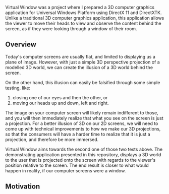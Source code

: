 Virtual Window was a project where I prepared a 3D computer graphics application for Universal Windows Platform
using DirectX 11 and DirectXTK. Unlike a traditional 3D computer graphics application, this application allows
the viewer to move their heads to view and observe the content behind the screen, as if they were looking through a
window of their room.

## Overview

Today's computer screens are usually flat, and limited to displaying us a plane of image.
However, with just a simple 3D perspective projection of a modelled 3D world,
we can create the illusion of a 3D world behind the screen.

On the other hand, this illusion can easily be falsified through some simple testing, like:

1) closing one of our eyes and then the other, or
2) moving our heads up and down, left and right.

The image on your computer screen will likely remain indifferent to those, and you will then immediately realize
that what you see on the screen is just a projection. For a better illusion of 3D on our 2D screens,
we will need to come up with technical improvements to how we make our 3D projections, so that the consumers
will have a harder time to realize that it is just a projection, and therefore be more immersed.

Virtual Window aims towards the second one of those two tests above. The demonstrating application
presented in this repository, displays a 3D world to the user that is projected onto the screen
with regards to the viewer's position relative to the screen. The end result is closer to what would
happen in reality, if our computer screens were a window.

## Motivation
